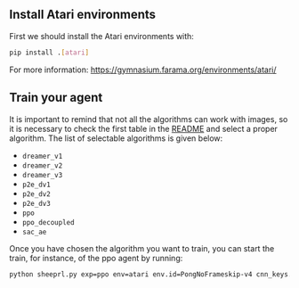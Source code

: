 ## Install Atari environments
First we should install the Atari environments with:

```bash
pip install .[atari]
```

For more information: https://gymnasium.farama.org/environments/atari/ 

## Train your agent

It is important to remind that not all the algorithms can work with images, so it is necessary to check the first table in the [README](../README.md) and select a proper algorithm.
The list of selectable algorithms is given below:
* `dreamer_v1`
* `dreamer_v2`
* `dreamer_v3`
* `p2e_dv1`
* `p2e_dv2`
* `p2e_dv3`
* `ppo`
* `ppo_decoupled`
* `sac_ae`

Once you have chosen the algorithm you want to train, you can start the train, for instance, of the ppo agent by running:

```bash
python sheeprl.py exp=ppo env=atari env.id=PongNoFrameskip-v4 cnn_keys.encoder=[rgb] fabric.accelerator=cpu fabric.strategy=ddp fabric.devices=2
```